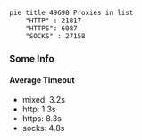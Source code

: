 
```mermaid
pie title 49698 Proxies in list
    "HTTP" : 21817
    "HTTPS": 6087
    "SOCKS" : 27158
```

### Some Info
#### Average Timeout

- mixed: 3.2s
- http: 1.3s
- https: 8.3s
- socks: 4.8s